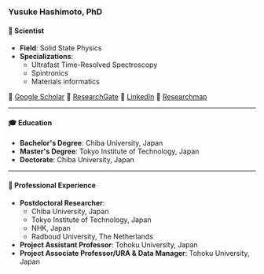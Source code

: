 ### Yusuke Hashimoto, PhD

#### 🧪 Scientist
- **Field**: Solid State Physics
- **Specializations**:
  - Ultrafast Time-Resolved Spectroscopy
  - Spintronics
  - Materials informatics

🔗 [Google Scholar](https://www.google.com/search?client=safari&rls=en&q=google+scholar+yusuke+hashimoto&ie=UTF-8&oe=UTF-8)
🔗 [ResearchGate](https://www.researchgate.net/profile/Hashimoto-Yusuke)
🔗 [LinkedIn](https://www.linkedin.com/in/yusuke-hashimoto-60ab6461/)
🔗 [Researchmap](https://researchmap.jp/hassy1977)

---
#### 🎓 Education
- **Bachelor's Degree**: Chiba University, Japan
- **Master's Degree**: Tokyo Institute of Technology, Japan
- **Doctorate**: Chiba University, Japan

---
#### 💼 Professional Experience
- **Postdoctoral Researcher**:
  - Chiba University, Japan
  - Tokyo Institute of Technology, Japan
  - NHK, Japan
  - Radboud University, The Netherlands
- **Project Assistant Professor**: Tohoku University, Japan
- **Project Associate Professor/URA & Data Manager**: Tohoku University, Japan
